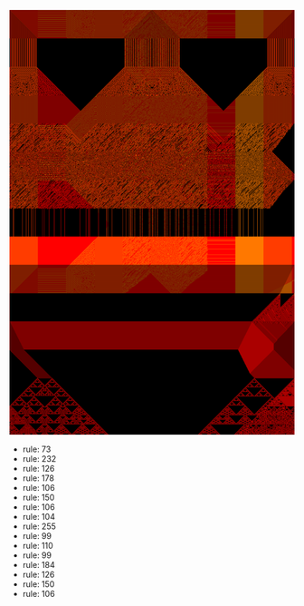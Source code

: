 ![photo](./output.png) 
 * rule: 73
* rule: 232
* rule: 126
* rule: 178
* rule: 106
* rule: 150
* rule: 106
* rule: 104
* rule: 255
* rule: 99
* rule: 110
* rule: 99
* rule: 184
* rule: 126
* rule: 150
* rule: 106
